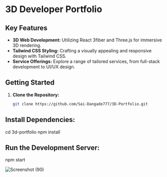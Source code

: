 
# 3D Developer Portfolio

## Key Features

- **3D Web Development:** Utilizing React 3fiber and Three.js for immersive 3D rendering.
- **Tailwind CSS Styling:** Crafting a visually appealing and responsive design with Tailwind CSS.
- **Service Offerings:** Explore a range of tailored services, from full-stack development to UI/UX design.

## Getting Started

1. **Clone the Repository:**
   ```bash
   git clone https://github.com/Sai-Dangade777/3D-Portfolio.git

## Install Dependencies:

cd 3d-portfolio
npm install

## Run the Development Server:

npm start


 ![Screenshot (90)](https://github.com/ritika789/3d-portfolio/assets/83690198/2ed08294-3f12-4183-b435-1df633824a05)
